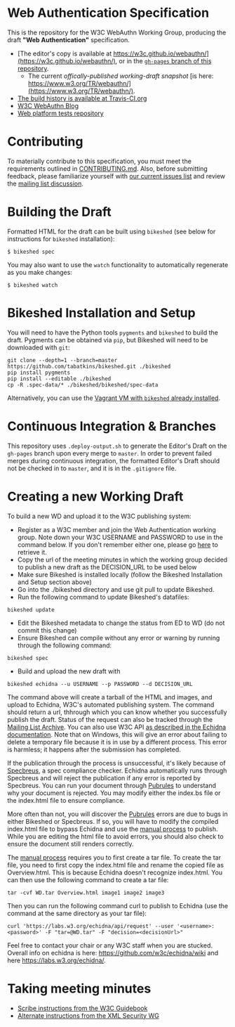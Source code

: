 
# Web Authentication Specification

This is the repository for the W3C WebAuthn Working Group, producing the draft **"Web Authentication"** specification.

* [The editor's copy is available at https://w3c.github.io/webauthn/](https://w3c.github.io/webauthn/), or in the [`gh-pages` branch of this repository](https://github.com/w3c/webauthn/blob/gh-pages/index.html).
  - The current *offically-published working-draft snapshot* [is here: https://www.w3.org/TR/webauthn/](https://www.w3.org/TR/webauthn/).
* [The build history is available at Travis-CI.org](https://travis-ci.org/w3c/webauthn/builds)
* [W3C WebAuthn Blog](https://www.w3.org/blog/webauthn/)
* [Web platform tests repository](https://github.com/w3c/web-platform-tests/tree/master/webauthn)

# Contributing

To materially contribute to this specification, you must meet the requirements outlined in [CONTRIBUTING.md](/CONTRIBUTING.md). Also, before submitting feedback, please familiarize yourself with [our current issues list](https://github.com/w3c/webauthn/issues) and review the [mailing list discussion](https://lists.w3.org/Archives/Public/public-webauthn/).

# Building the Draft

Formatted HTML for the draft can be built using `bikeshed` (see below for instructions for `bikeshed` installation):

```
$ bikeshed spec
```

You may also want to use the `watch` functionality to automatically regenerate as you make changes:

```
$ bikeshed watch
```

# Bikeshed Installation and Setup

You will need to have the Python tools `pygments` and `bikeshed` to build the draft. Pygments can be obtained via `pip`, but Bikeshed will need to be downloaded with `git`:

```
git clone --depth=1 --branch=master https://github.com/tabatkins/bikeshed.git ./bikeshed
pip install pygments
pip install --editable ./bikeshed
cp -R .spec-data/* ./bikeshed/bikeshed/spec-data
```

Alternatively, you can use the [Vagrant VM with `bikeshed` already installed](vagrant/bikeshed).


# Continuous Integration & Branches

This repository uses `.deploy-output.sh` to generate the Editor's Draft on the `gh-pages` branch upon every merge to `master`. In order to prevent failed merges during continuous integration, the formatted Editor's Draft should not be checked in to `master`, and it is in the `.gitignore` file.

# Creating a new Working Draft

To build a new WD and upload it to the W3C publishing system:
- Register as a W3C member and join the Web Authentication working group. Note down your W3C USERNAME and PASSWORD to use in the command below. If you don't remember either one, please go [here](https://www.w3.org/accounts/recover) to retrieve it.
- Copy the url of the meeting minutes in which the working group decided to publish a new draft as the DECISION_URL to be used below
- Make sure Bikeshed is installed locally (follow the Bikeshed Installation and Setup section above)
- Go into the ./bikeshed directory and use git pull to update Bikeshed.
- Run the following command to update Bikeshed's datafiles: 
```
bikeshed update
```
- Edit the Bikeshed metadata to change the status from ED to WD (do not commit this change)
- Ensure Bikeshed can compile without any error or warning by running through the following command: 
```
bikeshed spec
```
- Build and upload the new draft with
```
bikeshed echidna --u USERNAME --p PASSWORD --d DECISION_URL
```

The command above will create a tarball of the HTML and images, and upload to Echidna, W3C's automated publishing system. The command should return a url, thhrough which you can know whether you successfully publish the draft. Status of the request can also be tracked through the [Mailing List Archive](https://lists.w3.org/Archives/Public/public-tr-notifications/). You can also use W3C API [as described in the Echidna documentation](https://github.com/w3c/echidna/wiki/How-to-use-Echidna). Note that on Windows, this will give an error about failing to delete a temporary file because it is in use by a different process. This error is harmless; it happens after the submission has completed.

If the publication through the process is unsuccessful, it's likely because of [Specbreus](https://github.com/w3c/specberus), a spec compliance checker. Echidna automatically runs through Specbreus and will reject the publication if any error is reported by Specbreus. You can run your document through [Pubrules](https://www.w3.org/pubrules/) to understand why your document is rejected. You may modify either the index.bs file or the index.html file to ensure compliance. 

More often than not, you will discover the [Pubrules](https://www.w3.org/pubrules/) errors are due to bugs in either Bikeshed or Specbreus. If so, you will have to modify the compiled index.html file to bypass Echidna and use the [manual process](https://github.com/w3c/echidna/wiki/How-to-use-Echidna) to publish. While you are editing the html file to avoid errors, you should also check to ensure the document still renders correctly.  

The [manual process](https://github.com/w3c/echidna/wiki/How-to-use-Echidna) requires you to first create a tar file. To create the tar file, you need to first copy the index.html file and rename the copied file as Overview.html. This is because Echidna doesn't recognize index.html. You can then use the following command to create a tar file: 
```
tar -cvf WD.tar Overview.html image1 image2 image3
```

Then you can run the following command curl to publish to Echidna (use the command at the same directory as your tar file): 
```
curl 'https://labs.w3.org/echidna/api/request' --user '<username>:<password>' -F "tar=@WD.tar" -F "decision=<decisionUrl>"
```

Feel free to contact your chair or any W3C staff when you are stucked. Overall info on echidna is here: https://github.com/w3c/echidna/wiki and here https://labs.w3.org/echidna/.

# Taking meeting minutes

* [Scribe instructions from the W3C Guidebook](https://www.w3.org/2008/04/scribe.html)
* [Alternate instructions from the XML Security WG](https://www.w3.org/2008/xmlsec/Group/Scribe-Instructions.html)
